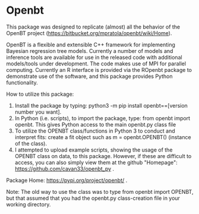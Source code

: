 # Openbt

This package was designed to replicate (almost) all the behavior of the OpenBT project (https://bitbucket.org/mpratola/openbt/wiki/Home). 

OpenBT is a flexible and extensible C++ framework for implementing Bayesian regression tree models. Currently a number of models and inference tools are available for use in the released code with additional models/tools under development. The code makes use of MPI for parallel computing. Currently an R interface is provided via the ROpenbt package to demonstrate use of the software, and this package provides Python functionality.

How to utilize this package:
1. Install the package by typing: python3 -m pip install openbt==[version number you want].
2. In Python (i.e. scripts), to import the package, type: from openbt import openbt. This gives Python access to the main openbt.py class file
3. To utilize the OPENBT class/functions in Python 3 to conduct and interpret fits: create a fit object such as m = openbt.OPENBT() (instance of the class).
4. I attempted to upload example scripts, showing the usage of the OPENBT class on data, to this package. However, if these are difficult to access, you can also simply view them at the github "Homepage": https://github.com/cavan33/openbt_py .

Package Home: https://pypi.org/project/openbt/ .

Note: The old way to use the class was to type from openbt import OPENBT, but that assumed that you had the openbt.py class-creation file in your working directory.
